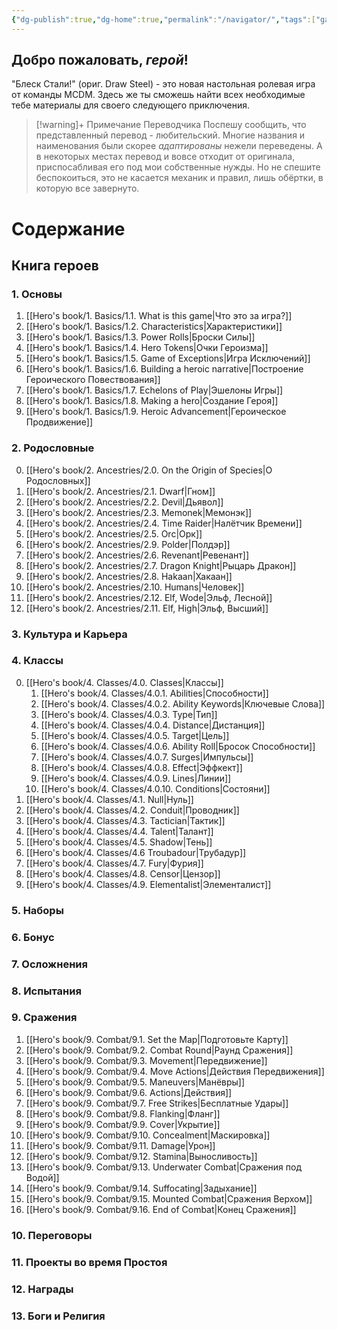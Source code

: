 ```yaml
---
{"dg-publish":true,"dg-home":true,"permalink":"/navigator/","tags":["gardenEntry"],"dgPassFrontmatter":true}
---
```


## Добро пожаловать, *герой*!

"Блеск Стали!" (ориг. Draw Steel) - это новая настольная ролевая игра от команды MCDM. Здесь же ты сможешь найти всех необходимые тебе материалы для своего следующего приключения.

> [!warning]+ Примечание Переводчика
> Поспешу сообщить, что представленный перевод - любительский. Многие названия и наименования были скорее *адаптированы* нежели переведены. А в некоторых местах перевод и вовсе отходит от оригинала, приспосабливая его под мои собственные нужды.
> Но не спешите беспокоиться, это не касается механик и правил, лишь обёртки, в которую все завернуто.

# Содержание

## Книга героев
### 1. Основы
1. [[Hero's book/1. Basics/1.1. What is this game\|Что это за игра?]]
2. [[Hero's book/1. Basics/1.2. Characteristics\|Характеристики]]
3. [[Hero's book/1. Basics/1.3. Power Rolls\|Броски Силы]]
4. [[Hero's book/1. Basics/1.4. Hero Tokens\|Очки Героизма]]
5. [[Hero's book/1. Basics/1.5. Game of Exceptions\|Игра Исключений]]
6. [[Hero's book/1. Basics/1.6. Building a heroic narrative\|Построение Героического Повествования]]
7. [[Hero's book/1. Basics/1.7. Echelons of Play\|Эшелоны Игры]]
8. [[Hero's book/1. Basics/1.8. Making a hero\|Создание Героя]]
9. [[Hero's book/1. Basics/1.9. Heroic Advancement\|Героическое Продвижение]]
### 2. Родословные 
0. [[Hero's book/2. Ancestries/2.0. On the Origin of Species\|О Родословных]]
1. [[Hero's book/2. Ancestries/2.1. Dwarf\|Гном]]
2. [[Hero's book/2. Ancestries/2.2. Devil\|Дьявол]]
3. [[Hero's book/2. Ancestries/2.3. Memonek\|Мемонэк]]
4. [[Hero's book/2. Ancestries/2.4. Time Raider\|Налётчик Времени]]
5. [[Hero's book/2. Ancestries/2.5. Orc\|Орк]]
6. [[Hero's book/2. Ancestries/2.9. Polder\|Полдэр]]
7. [[Hero's book/2. Ancestries/2.6. Revenant\|Ревенант]]
8. [[Hero's book/2. Ancestries/2.7. Dragon Knight\|Рыцарь Дракон]]
9. [[Hero's book/2. Ancestries/2.8. Hakaan\|Хакаан]]
10. [[Hero's book/2. Ancestries/2.10. Humans\|Человек]]
11. [[Hero's book/2. Ancestries/2.12. Elf, Wode\|Эльф, Лесной]]
12. [[Hero's book/2. Ancestries/2.11. Elf, High\|Эльф, Высший]]
### 3. Культура и Карьера
### 4. Классы
0. [[Hero's book/4. Classes/4.0. Classes\|Классы]]
	1. [[Hero's book/4. Classes/4.0.1. Abilities\|Способности]]
	2. [[Hero's book/4. Classes/4.0.2. Ability Keywords\|Ключевые Слова]]
	3. [[Hero's book/4. Classes/4.0.3. Type\|Тип]]
	4. [[Hero's book/4. Classes/4.0.4. Distance\|Дистанция]]
	5. [[Hero's book/4. Classes/4.0.5. Target\|Цель]]
	6. [[Hero's book/4. Classes/4.0.6. Ability Roll\|Бросок Способности]]
	7. [[Hero's book/4. Classes/4.0.7. Surges\|Импульсы]]
	8. [[Hero's book/4. Classes/4.0.8. Effect\|Эффкект]]
	9. [[Hero's book/4. Classes/4.0.9. Lines\|Линии]]
	10. [[Hero's book/4. Classes/4.0.10. Conditions\|Состояни]]
1. [[Hero's book/4. Classes/4.1. Null\|Нуль]]
2. [[Hero's book/4. Classes/4.2. Conduit\|Проводник]]
3. [[Hero's book/4. Classes/4.3. Tactician\|Тактик]]
4. [[Hero's book/4. Classes/4.4. Talent\|Талант]]
5. [[Hero's book/4. Classes/4.5. Shadow\|Тень]]
6. [[Hero's book/4. Classes/4.6 Troubadour\|Трубадур]]
7. [[Hero's book/4. Classes/4.7. Fury\|Фурия]]
8. [[Hero's book/4. Classes/4.8. Censor\|Цензор]]
9. [[Hero's book/4. Classes/4.9. Elementalist\|Элементалист]]


### 5. Наборы
### 6. Бонус
### 7. Осложнения
### 8. Испытания
### 9. Сражения
1. [[Hero's book/9. Combat/9.1. Set the Map\|Подготовьте Карту]]
2. [[Hero's book/9. Combat/9.2. Combat Round\|Раунд Сражения]]
3. [[Hero's book/9. Combat/9.3. Movement\|Передвижение]]
4. [[Hero's book/9. Combat/9.4. Move Actions\|Действия Передвижения]]
5. [[Hero's book/9. Combat/9.5. Maneuvers\|Манёвры]]
6. [[Hero's book/9. Combat/9.6. Actions\|Действия]]
7. [[Hero's book/9. Combat/9.7. Free Strikes\|Бесплатные Удары]]
8. [[Hero's book/9. Combat/9.8. Flanking\|Фланг]]
9. [[Hero's book/9. Combat/9.9. Cover\|Укрытие]]
10. [[Hero's book/9. Combat/9.10. Concealment\|Маскировка]]
11. [[Hero's book/9. Combat/9.11. Damage\|Урон]]
12. [[Hero's book/9. Combat/9.12. Stamina\|Выносливость]]
13. [[Hero's book/9. Combat/9.13. Underwater Combat\|Сражения под Водой]]
14. [[Hero's book/9. Combat/9.14. Suffocating\|Задыхание]]
15. [[Hero's book/9. Combat/9.15. Mounted Combat\|Сражения Верхом]]
16. [[Hero's book/9. Combat/9.16. End of Combat\|Конец Сражения]]

### 10. Переговоры
### 11. Проекты во время Простоя
### 12. Награды
### 13. Боги и Религия
